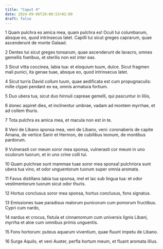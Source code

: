 ```yaml
---
title: "Caput 4"
date: 2024-09-06T20:00:53+02:00
draft: false
---
```



1 Quam pulchra es amica mea, quam pulchra es! Oculi tui columbarum, absque eo, quod intrinsecus latet. Capilli tui sicut greges caprarum, quae ascenderunt de monte Galaad.

2 Dentes tui sicut greges tonsarum, quae ascenderunt de lavacro, omnes gemellis foetibus, et sterilis non est inter eas.

3 Sicut vitta coccinea, labia tua: et eloquium tuum, dulce. Sicut fragmen mali punici, ita genae tuae, absque eo, quod intrinsecus latet.

4 Sicut turris David collum tuum, quae aedificata est cum propugnaculis: mille clypei pendant ex ea, omnis armatura fortium.

5 Duo ubera tua, sicut duo hinnuli capreae gemelli, qui pascuntur in liliis,

6 donec aspiret dies, et inclinentur umbrae, vadam ad montem myrrhae, et ad collem thuris.

7 Tota pulchra es amica mea, et macula non est in te.

8 Veni de Libano sponsa mea, veni de Libano, veni: coronaberis de capite Amana, de vertice Sanir et Hermon, de cubilibus leonum, de montibus pardorum.

9 Vulnerasti cor meum soror mea sponsa, vulnerasti cor meum in uno oculorum tuorum, et in uno crine colli tui.

10 Quam pulchrae sunt mammae tuae soror mea sponsa! pulchriora sunt ubera tua vino, et odor unguentorum tuorum super omnia aromata.

11 Favus distillans labia tua sponsa, mel et lac sub lingua tua: et odor vestimentorum tuorum sicut odor thuris.

12 Hortus conclusus soror mea sponsa, hortus conclusus, fons signatus.

13 Emissiones tuae paradisus malorum punicorum cum pomorum fructibus. Cypri cum nardo,

14 nardus et crocus, fistula et cinnamomum cum universis lignis Libani, myrrha et aloe cum omnibus primis unguentis.

15 Fons hortorum: puteus aquarum viventium, quae fluunt impetu de Libano.

16 Surge Aquilo, et veni Auster, perfla hortum meum, et fluant aromata illius.

